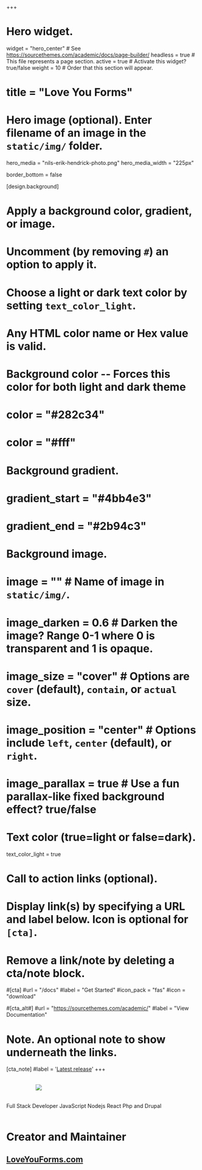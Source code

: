 +++
# Hero widget.
widget = "hero_center"  # See https://sourcethemes.com/academic/docs/page-builder/
headless = true  # This file represents a page section.
active = true  # Activate this widget? true/false
weight = 10  # Order that this section will appear.

# title = "Love You Forms"

# Hero image (optional). Enter filename of an image in the `static/img/` folder.
hero_media = "nils-erik-hendrick-photo.png"
hero_media_width = "225px"

border_bottom = false

[design.background]
  # Apply a background color, gradient, or image.
  #   Uncomment (by removing `#`) an option to apply it.
  #   Choose a light or dark text color by setting `text_color_light`.
  #   Any HTML color name or Hex value is valid.

  # Background color -- Forces this color for both light and dark theme
  # color = "#282c34"
  # color = "#fff"

  # Background gradient.
  # gradient_start = "#4bb4e3"
  # gradient_end = "#2b94c3"
  
  # Background image.
  # image = ""  # Name of image in `static/img/`.
  # image_darken = 0.6  # Darken the image? Range 0-1 where 0 is transparent and 1 is opaque.
  # image_size = "cover"  #  Options are `cover` (default), `contain`, or `actual` size.
  # image_position = "center"  # Options include `left`, `center` (default), or `right`.
  # image_parallax = true  # Use a fun parallax-like fixed background effect? true/false
  
  # Text color (true=light or false=dark).
  text_color_light = true

# Call to action links (optional).
#   Display link(s) by specifying a URL and label below. Icon is optional for `[cta]`.
#   Remove a link/note by deleting a cta/note block.
#[cta]
  #url = "/docs"
  #label = "Get Started"
  #icon_pack = "fas"
  #icon = "download"
  
#[cta_alt#]
  #url = "https://sourcethemes.com/academic/"
  #label = "View Documentation"

# Note. An optional note to show underneath the links.
[cta_note]
  #label = '<a class="js-github-release" href="https://sourcethemes.com/academic/updates" data-repo="gcushen/hugo-academic">Latest release<!-- V --></a>'
+++
<!-- <h1><strong>Nils 'Erik' Hendrick</strong></h1> -->
<div style="max-width: 350px; margin:2rem auto;">
  <img src="/img/nils-erik-hendrick-name-white.svg" />
</div>

<div class="hero-title-2">
  Full Stack Developer 
  <span class="highlight primary3">JavaScript</span>
  <span class="highlight primary3">Nodejs</span>
  <span class="highlight primary3">React</span>
  Php and Drupal
</div>
<br>
<!-- <p class="hero-text">(static sites love this app)</p> -->

<!-- <p class="hero-title-2"><strong><u>Google Sheets Sync</u> + <u>Email Notifications</u></strong></p> -->

<h1>Creator and Maintainer</h1>
<h2><a href="https://loveyouforms.com" class="highlight">LoveYouForms.com</a></h2>
<!-- <span class="hero-text">Built with: <u>Firebase</u>, <u>Google Sheets</u>, and your <u>favorite SMTP email provider</u></span> -->
